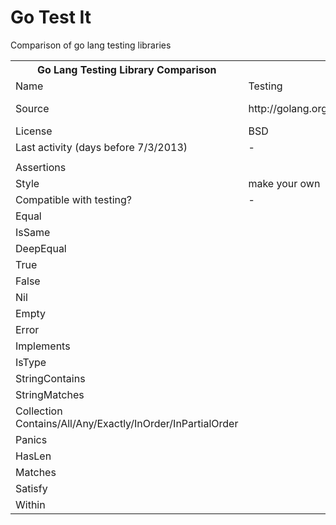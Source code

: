 # Go Test It

Comparison of go lang testing libraries

<table><tbody><tr><th>Go Lang Testing Library Comparison</th><th> </th><th> </th><th> </th><th> </th><th> </th><th> </th></tr><tr><td>Name</td><td>Testing</td><td>testify</td><td>gocheck</td><td>prettytest</td><td>go-spec</td><td>gospec</td></tr><tr><td>Source</td><td>http://golang.org/pkg/testing/</td><td>https://github.com/stretchr/testify/</td><td>http://labix.org/gocheck</td><td>https://github.com/remogatto/prettytest</td><td>https://github.com/bmatsuo/go-spec</td><td>https://github.com/orfjackal/gospec</td></tr><tr><td>License</td><td>BSD</td><td>MIT</td><td>BSD</td><td>MIT</td><td>BSD</td><td>Apache</td></tr><tr><td>Last activity (days before 7/3/2013)</td><td>-</td><td>2</td><td>16</td><td>60</td><td>700</td><td>350</td></tr><tr><td> </td><td> </td><td> </td><td> </td><td> </td><td> </td><td> </td></tr><tr><td>Assertions</td><td> </td><td> </td><td> </td><td>uses gocheck</td><td> </td><td> </td></tr><tr><td>Style</td><td>make your own</td><td>assert</td><td>spec</td><td>spec</td><td>spec</td><td>spec</td></tr><tr><td>Compatible with testing?</td><td>-</td><td>YES</td><td>NO</td><td>NO</td><td>NO</td><td>NO</td></tr><tr><td>Equal</td><td> </td><td>✓</td><td>✓</td><td>✓</td><td>✓</td><td>✓</td></tr><tr><td>IsSame</td><td> </td><td> </td><td> </td><td> </td><td> </td><td>✓</td></tr><tr><td>DeepEqual</td><td> </td><td> </td><td>✓</td><td>✓</td><td> </td><td> </td></tr><tr><td>True</td><td> </td><td>✓</td><td> </td><td> </td><td> </td><td>✓</td></tr><tr><td>False</td><td> </td><td>✓</td><td> </td><td> </td><td> </td><td>✓</td></tr><tr><td>Nil</td><td> </td><td>✓</td><td>✓</td><td>✓</td><td> </td><td>✓</td></tr><tr><td>Empty</td><td> </td><td>✓</td><td> </td><td> </td><td> </td><td> </td></tr><tr><td>Error</td><td> </td><td>✓</td><td>✓</td><td>✓</td><td>✓</td><td> </td></tr><tr><td>Implements</td><td> </td><td>✓</td><td>✓</td><td>✓</td><td> </td><td> </td></tr><tr><td>IsType</td><td> </td><td>✓</td><td>✓</td><td>✓</td><td> </td><td> </td></tr><tr><td>StringContains</td><td> </td><td>✓</td><td> </td><td> </td><td> </td><td> </td></tr><tr><td>StringMatches</td><td> </td><td> </td><td>✓</td><td>✓</td><td> </td><td> </td></tr><tr><td>Collection Contains/All/Any/Exactly/InOrder/InPartialOrder</td><td> </td><td> </td><td> </td><td> </td><td> </td><td>✓</td></tr><tr><td>Panics</td><td> </td><td>✓</td><td>✓</td><td>✓</td><td>✓</td><td> </td></tr><tr><td>HasLen</td><td> </td><td> </td><td>✓</td><td>✓</td><td> </td><td> </td></tr><tr><td>Matches</td><td> </td><td> </td><td>✓</td><td>✓</td><td> </td><td> </td></tr><tr><td>Satisfy</td><td> </td><td> </td><td> </td><td> </td><td>✓</td><td>✓</td></tr><tr><td>Within</td><td> </td><td> </td><td> </td><td> </td><td> </td><td>✓</td></tr></tbody></table>